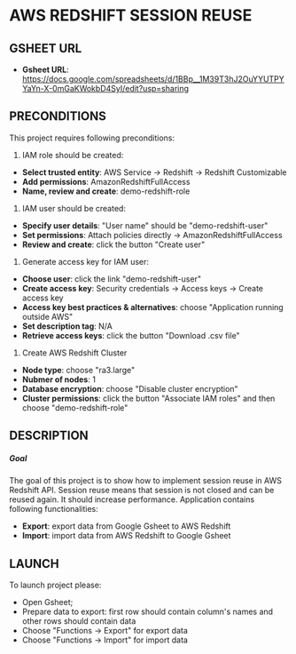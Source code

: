 AWS REDSHIFT SESSION REUSE
==========================


GSHEET URL
----------

* **Gsheet URL**: https://docs.google.com/spreadsheets/d/1BBp__1M39T3hJ2OuYYUTPYYaYn-X-0mGaKWokbD4SyI/edit?usp=sharing


PRECONDITIONS
-------------

This project requires following preconditions:
1. IAM role should be created:
* **Select trusted entity**: AWS Service -> Redshift -> Redshift Customizable
* **Add permissions**: AmazonRedshiftFullAccess
* **Name, review and create**: demo-redshift-role
1. IAM user should be created:
* **Specify user details**: "User name" should be "demo-redshift-user"
* **Set permissions**: Attach policies directly -> AmazonRedshiftFullAccess
* **Review and create**: click the button "Create user"
1. Generate access key for IAM user:
* **Choose user**: click the link "demo-redshift-user"
* **Create access key**: Security credentials -> Access keys -> Create access key 
* **Access key best practices & alternatives**: choose "Application running outside AWS"
* **Set description tag**: N/A
* **Retrieve access keys**: click the button "Download .csv file"
1. Create AWS Redshift Cluster
* **Node type**: choose "ra3.large"
* **Nubmer of nodes**: 1
* **Database encryption**: choose "Disable cluster encryption"
* **Cluster permissions**: click the button "Associate IAM roles" and then choose "demo-redshift-role"


DESCRIPTION
-----------

##### Goal
The goal of this project is to show how to implement session reuse in AWS Redshift API. Session reuse means that session is not closed and can be reused again. It should increase performance. Application contains following functionalities:
* **Export**: export data from Google Gsheet to AWS Redshift
* **Import**: import data from AWS Redshift to Google Gsheet
  

LAUNCH
------

To launch project please:
* Open Gsheet;
* Prepare data to export: first row should contain column's names and other rows should contain data
* Choose "Functions -> Export" for export data
* Choose "Functions -> Import" for import data